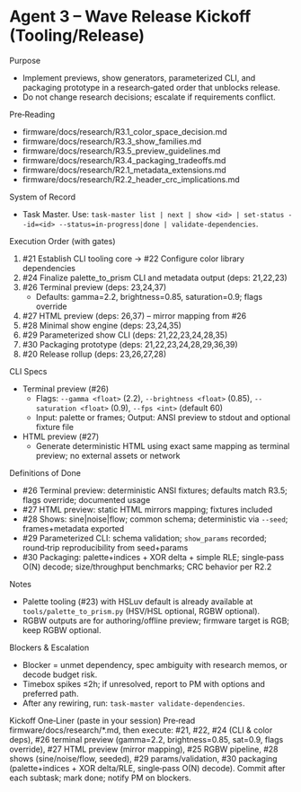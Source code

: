 # Agent 3 – Wave Release Kickoff (Tooling/Release)

Purpose
- Implement previews, show generators, parameterized CLI, and packaging prototype in a research‑gated order that unblocks release.
- Do not change research decisions; escalate if requirements conflict.

Pre‑Reading
- firmware/docs/research/R3.1_color_space_decision.md
- firmware/docs/research/R3.3_show_families.md
- firmware/docs/research/R3.5_preview_guidelines.md
- firmware/docs/research/R3.4_packaging_tradeoffs.md
- firmware/docs/research/R2.1_metadata_extensions.md
- firmware/docs/research/R2.2_header_crc_implications.md

System of Record
- Task Master. Use: `task-master list | next | show <id> | set-status --id=<id> --status=in-progress|done | validate-dependencies`.

Execution Order (with gates)
1) #21 Establish CLI tooling core → #22 Configure color library dependencies
2) #24 Finalize palette_to_prism CLI and metadata output (deps: 21,22,23)
3) #26 Terminal preview (deps: 23,24,37)
   - Defaults: gamma=2.2, brightness=0.85, saturation=0.9; flags override
4) #27 HTML preview (deps: 26,37) – mirror mapping from #26
5) #28 Minimal show engine (deps: 23,24,35)
6) #29 Parameterized show CLI (deps: 21,22,23,24,28,35)
7) #30 Packaging prototype (deps: 21,22,23,24,28,29,36,39)
8) #20 Release rollup (deps: 23,26,27,28)

CLI Specs
- Terminal preview (#26)
  - Flags: `--gamma <float>` (2.2), `--brightness <float>` (0.85), `--saturation <float>` (0.9), `--fps <int>` (default 60)
  - Input: palette or frames; Output: ANSI preview to stdout and optional fixture file
- HTML preview (#27)
  - Generate deterministic HTML using exact same mapping as terminal preview; no external assets or network

Definitions of Done
- #26 Terminal preview: deterministic ANSI fixtures; defaults match R3.5; flags override; documented usage
- #27 HTML preview: static HTML mirrors mapping; fixtures included
- #28 Shows: sine|noise|flow; common schema; deterministic via `--seed`; frames+metadata exported
- #29 Parameterized CLI: schema validation; `show_params` recorded; round‑trip reproducibility from seed+params
- #30 Packaging: palette+indices + XOR delta + simple RLE; single‑pass O(N) decode; size/throughput benchmarks; CRC behavior per R2.2

Notes
- Palette tooling (#23) with HSLuv default is already available at `tools/palette_to_prism.py` (HSV/HSL optional, RGBW optional).
- RGBW outputs are for authoring/offline preview; firmware target is RGB; keep RGBW optional.

Blockers & Escalation
- Blocker = unmet dependency, spec ambiguity with research memos, or decode budget risk.
- Timebox spikes ≤2h; if unresolved, report to PM with options and preferred path.
- After any rewiring, run: `task-master validate-dependencies`.

Kickoff One‑Liner (paste in your session)
Pre‑read firmware/docs/research/*.md, then execute: #21, #22, #24 (CLI & color deps), #26 terminal preview (gamma=2.2, brightness=0.85, sat=0.9, flags override), #27 HTML preview (mirror mapping), #25 RGBW pipeline, #28 shows (sine/noise/flow, seeded), #29 params/validation, #30 packaging (palette+indices + XOR delta/RLE, single‑pass O(N) decode). Commit after each subtask; mark done; notify PM on blockers.
